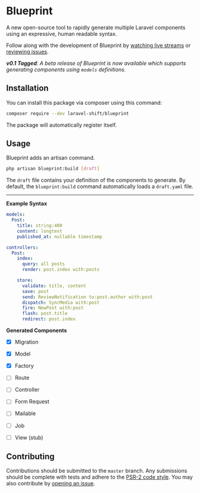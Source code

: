 # Blueprint
A new open-source tool to rapidly generate multiple Laravel components using an expressive, human readable syntax.

Follow along with the development of Blueprint by [watching live streams](https://www.youtube.com/playlist?list=PLmwAMIdrAmK5q0c0JUqzW3u9tb0AqW95w) or [reviewing issues](https://github.com/laravel-shift/blueprint/issues).

_**v0.1 Tagged**: A beta release of Blueprint is now available which supports generating components using `models` definitions._


## Installation
You can install this package via composer using this command:

```sh
composer require --dev laravel-shift/blueprint
```

The package will automatically register itself.


## Usage
Blueprint adds an artisan command.

```sh
php artisan blueprint:build [draft]

```

The `draft` file contains your definition of the components to generate. By default, the `blueprint:build` command automatically loads a `draft.yaml` file.


---


**Example Syntax**
```yaml
models:
  Post:
    title: string:400
    content: longtext
    published_at: nullable timestamp

controllers:
  Post:
    index:
      query: all posts
      render: post.index with:posts

    store:
      validate: title, content
      save: post
      send: ReviewNotification to:post.author with:post
      dispatch: SyncMedia with:post
      fire: NewPost with:post
      flash: post.title
      redirect: post.index
```

**Generated Components**
- [x] Migration
- [x] Model
- [x] Factory
- [ ] Route
- [ ] Controller
- [ ] Form Request
- [ ] Mailable
- [ ] Job
- [ ] View (stub)


## Contributing
Contributions should be submitted to the `master` branch. Any submissions should be complete with tests and adhere to the [PSR-2 code style](https://www.php-fig.org/psr/psr-2/). You may also contribute by [opening an issue](https://github.com/laravel-shift/blueprint/issues).

